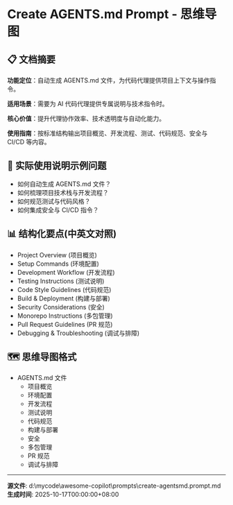 # Create AGENTS.md Prompt - 思维导图

## 📋 文档摘要

**功能定位**：自动生成 AGENTS.md 文件，为代码代理提供项目上下文与操作指令。

**适用场景**：需要为 AI 代码代理提供专属说明与技术指令时。

**核心价值**：提升代理协作效率、技术透明度与自动化能力。

**使用指南**：按标准结构输出项目概览、开发流程、测试、代码规范、安全与 CI/CD 等内容。

## 🎯 实际使用说明示例问题

- 如何自动生成 AGENTS.md 文件？
- 如何梳理项目技术栈与开发流程？
- 如何规范测试与代码风格？
- 如何集成安全与 CI/CD 指令？

## 📊 结构化要点(中英文对照)

- Project Overview (项目概览)
- Setup Commands (环境配置)
- Development Workflow (开发流程)
- Testing Instructions (测试说明)
- Code Style Guidelines (代码规范)
- Build & Deployment (构建与部署)
- Security Considerations (安全)
- Monorepo Instructions (多包管理)
- Pull Request Guidelines (PR 规范)
- Debugging & Troubleshooting (调试与排障)

## 🗺️ 思维导图格式

- AGENTS.md 文件
  - 项目概览
  - 环境配置
  - 开发流程
  - 测试说明
  - 代码规范
  - 构建与部署
  - 安全
  - 多包管理
  - PR 规范
  - 调试与排障

---
**源文件**: d:\mycode\awesome-copilot\prompts\create-agentsmd.prompt.md
**生成时间**: 2025-10-17T00:00:00+08:00
